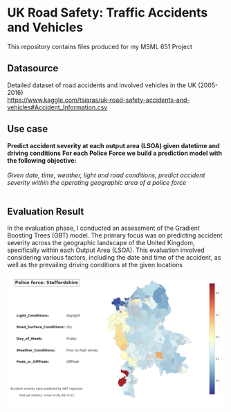 # UK Road Safety: Traffic Accidents and Vehicles
This repository contains files produced for my MSML 651 Project

## Datasource
Detailed dataset of road accidents and involved vehicles in the UK (2005-2016)<br>
<U>https://www.kaggle.com/tsiaras/uk-road-safety-accidents-and-vehicles#Accident_Information.csv</U>
    


## Use case
<b>Predict accident severity at each output area (LSOA) given datetime and driving conditions</b>
<b>For each Police Force we build a prediction model with the following objective:</b><br>
<br>
<em>Given date, time, weather, light and road conditions, predict accident severity within the operating geographic area of a police force</em> <br>
<br>

## Evaluation Result
In the evaluation phase, I conducted an assessment of the
Gradient Boosting Trees (GBT) model. The primary focus
was on predicting accident severity across the geographic
landscape of the United Kingdom, specifically within each
Output Area (LSOA). This evaluation involved considering
various factors, including the date and time of the accident, as
well as the prevailing driving conditions at the given locations

![Alt text](Eval.png)

